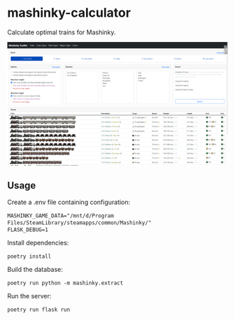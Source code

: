 # mashinky-calculator

Calculate optimal trains for Mashinky.

![Screenshot](./docs/screenshot.png)

## Usage

Create a .env file containing configuration:

```env
MASHINKY_GAME_DATA="/mnt/d/Program Files/SteamLibrary/steamapps/common/Mashinky/"
FLASK_DEBUG=1
```
Install dependencies:

```shell
poetry install
```

Build the database:

```shell
poetry run python -m mashinky.extract
```

Run the server:

```shell
poetry run flask run
```
